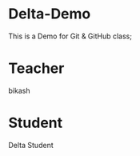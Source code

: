 # Delta-Demo
This is a Demo for Git &amp; GitHub class;

# Teacher
bikash

# Student 
Delta Student
